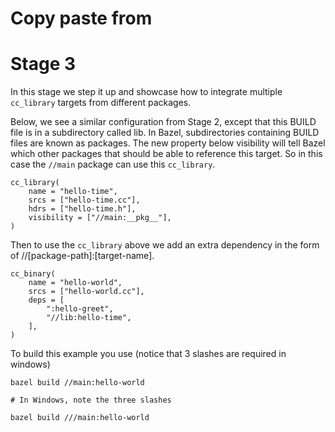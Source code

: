 # Copy paste from
# Stage 3

In this stage we step it up and showcase how to integrate multiple ```cc_library``` targets from different packages.

Below, we see a similar configuration from Stage 2, except that this BUILD file is in a subdirectory called lib. In Bazel, subdirectories containing BUILD files are known as packages. The new property below visibility will tell Bazel which other packages that should be able to reference this target. So in this case the ```//main``` package can use this ```cc_library```. 
```
cc_library(
    name = "hello-time",
    srcs = ["hello-time.cc"],
    hdrs = ["hello-time.h"],
    visibility = ["//main:__pkg__"],
)
```

Then to use the ```cc_library``` above we add an extra dependency in the form of //[package-path]:[target-name].
```
cc_binary(
    name = "hello-world",
    srcs = ["hello-world.cc"],
    deps = [
        ":hello-greet",
        "//lib:hello-time",
    ],
)
```

To build this example you use (notice that 3 slashes are required in windows)
```
bazel build //main:hello-world

# In Windows, note the three slashes

bazel build ///main:hello-world
```
